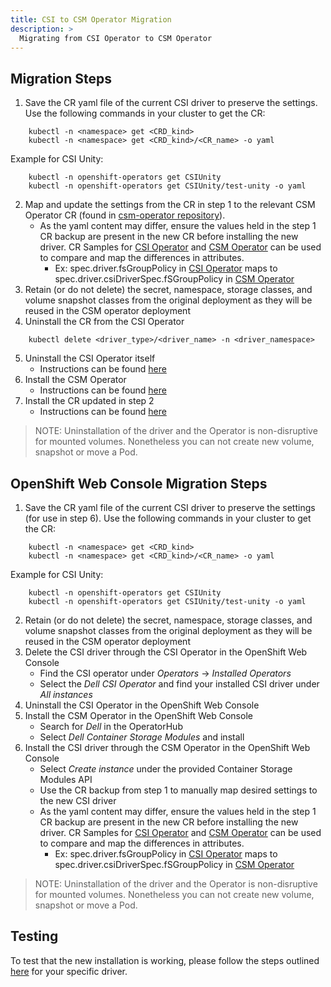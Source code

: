 ```yaml
---
title: CSI to CSM Operator Migration
description: >
  Migrating from CSI Operator to CSM Operator
---
```


## Migration Steps

1. Save the CR yaml file of the current CSI driver to preserve the settings. Use the following commands in your cluster to get the CR:
  ```
      kubectl -n <namespace> get <CRD_kind>
      kubectl -n <namespace> get <CRD_kind>/<CR_name> -o yaml
  ```
  Example for CSI Unity:
  ```
      kubectl -n openshift-operators get CSIUnity
      kubectl -n openshift-operators get CSIUnity/test-unity -o yaml
  ```
2. Map and update the settings from the CR in step 1 to the relevant CSM Operator CR (found in [csm-operator repository](https://github.com/dell/csm-operator/tree/release-v1.6.0/samples)).
    - As the yaml content may differ, ensure the values held in the step 1 CR backup are present in the new CR before installing the new driver. CR Samples for [CSI Operator](https://github.com/dell/dell-csi-operator/tree/main/samples) and [CSM Operator](https://github.com/dell/csm-operator/tree/release-v1.6.0/samples) can be used to compare and map the differences in attributes.
        - Ex: spec.driver.fsGroupPolicy in [CSI Operator](https://github.com/dell/dell-csi-operator/blob/main/samples/) maps to spec.driver.csiDriverSpec.fSGroupPolicy in [CSM Operator](https://github.com/dell/csm-operator/tree/release-v1.6.0/samples/)
3. Retain (or do not delete) the secret, namespace, storage classes, and volume snapshot classes from the original deployment as they will be reused in the CSM operator deployment
4. Uninstall the CR from the CSI Operator
  ```
      kubectl delete <driver_type>/<driver_name> -n <driver_namespace>
  ```
5. Uninstall the CSI Operator itself
    - Instructions can be found [here](../../../deployment/csmoperator/#uninstall)
6. Install the CSM Operator
    - Instructions can be found [here](../../../deployment/csmoperator/#installation)
7. Install the CR updated in step 2
    - Instructions can be found [here](../#installing-csi-driver-via-operator)
>NOTE: Uninstallation of the driver and the Operator is non-disruptive for mounted volumes. Nonetheless you can not create new volume, snapshot or move a Pod.

## OpenShift Web Console Migration Steps

1. Save the CR yaml file of the current CSI driver to preserve the settings (for use in step 6). Use the following commands in your cluster to get the CR:
  ```
      kubectl -n <namespace> get <CRD_kind>
      kubectl -n <namespace> get <CRD_kind>/<CR_name> -o yaml
  ```
  Example for CSI Unity:
  ```
      kubectl -n openshift-operators get CSIUnity
      kubectl -n openshift-operators get CSIUnity/test-unity -o yaml
  ```
2. Retain (or do not delete) the secret, namespace, storage classes, and volume snapshot classes from the original deployment as they will be reused in the CSM operator deployment
3. Delete the CSI driver through the CSI Operator in the OpenShift Web Console
    - Find the CSI operator under *Operators* -> *Installed Operators*
    - Select the *Dell CSI Operator* and find your installed CSI driver under *All instances*
4. Uninstall the CSI Operator in the OpenShift Web Console
5. Install the CSM Operator in the OpenShift Web Console
    - Search for *Dell* in the OperatorHub
    - Select *Dell Container Storage Modules* and install
6. Install the CSI driver through the CSM Operator in the OpenShift Web Console
    - Select *Create instance* under the provided Container Storage Modules API
    - Use the CR backup from step 1 to manually map desired settings to the new CSI driver
    - As the yaml content may differ, ensure the values held in the step 1 CR backup are present in the new CR before installing the new driver. CR Samples for [CSI Operator](https://github.com/dell/dell-csi-operator/tree/main/samples) and [CSM Operator](https://github.com/dell/csm-operator/tree/release-v1.6.0/samples) can be used to compare and map the differences in attributes.
        - Ex: spec.driver.fsGroupPolicy in [CSI Operator](https://github.com/dell/dell-csi-operator/blob/main/samples/) maps to spec.driver.csiDriverSpec.fSGroupPolicy in [CSM Operator](https://github.com/dell/csm-operator/tree/release-v1.6.0/samples/)
>NOTE: Uninstallation of the driver and the Operator is non-disruptive for mounted volumes. Nonetheless you can not create new volume, snapshot or move a Pod.

## Testing

To test that the new installation is working, please follow the steps outlined [here](../../../csidriver/test) for your specific driver.
